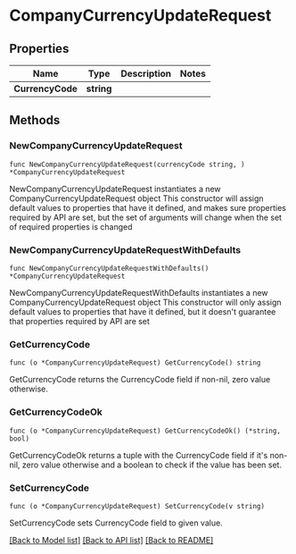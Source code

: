 # CompanyCurrencyUpdateRequest

## Properties

Name | Type | Description | Notes
------------ | ------------- | ------------- | -------------
**CurrencyCode** | **string** |  | 

## Methods

### NewCompanyCurrencyUpdateRequest

`func NewCompanyCurrencyUpdateRequest(currencyCode string, ) *CompanyCurrencyUpdateRequest`

NewCompanyCurrencyUpdateRequest instantiates a new CompanyCurrencyUpdateRequest object
This constructor will assign default values to properties that have it defined,
and makes sure properties required by API are set, but the set of arguments
will change when the set of required properties is changed

### NewCompanyCurrencyUpdateRequestWithDefaults

`func NewCompanyCurrencyUpdateRequestWithDefaults() *CompanyCurrencyUpdateRequest`

NewCompanyCurrencyUpdateRequestWithDefaults instantiates a new CompanyCurrencyUpdateRequest object
This constructor will only assign default values to properties that have it defined,
but it doesn't guarantee that properties required by API are set

### GetCurrencyCode

`func (o *CompanyCurrencyUpdateRequest) GetCurrencyCode() string`

GetCurrencyCode returns the CurrencyCode field if non-nil, zero value otherwise.

### GetCurrencyCodeOk

`func (o *CompanyCurrencyUpdateRequest) GetCurrencyCodeOk() (*string, bool)`

GetCurrencyCodeOk returns a tuple with the CurrencyCode field if it's non-nil, zero value otherwise
and a boolean to check if the value has been set.

### SetCurrencyCode

`func (o *CompanyCurrencyUpdateRequest) SetCurrencyCode(v string)`

SetCurrencyCode sets CurrencyCode field to given value.



[[Back to Model list]](../README.md#documentation-for-models) [[Back to API list]](../README.md#documentation-for-api-endpoints) [[Back to README]](../README.md)


